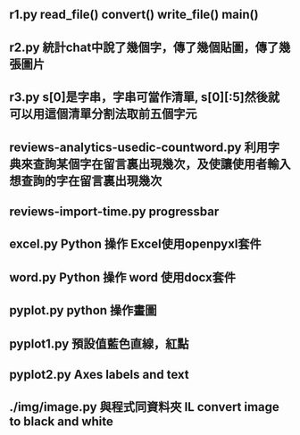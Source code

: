 ## r1.py  read_file() convert() write_file()  main()
## r2.py  統計chat中說了幾個字，傳了幾個貼圖，傳了幾張圖片
## r3.py  s[0]是字串，字串可當作清單, s[0][:5]然後就可以用這個清單分割法取前五個字元
## reviews-analytics-usedic-countword.py 利用字典來查詢某個字在留言裏出現幾次，及使讓使用者輸入想查詢的字在留言裏出現幾次
## reviews-import-time.py   progressbar 
## excel.py   Python 操作 Excel使用openpyxl套件
## word.py    Python 操作 word 使用docx套件
## pyplot.py  python 操作畫圖
## pyplot1.py 預設值藍色直線，紅點
## pyplot2.py Axes labels and text
## ./img/image.py 與程式同資料夾  IL  convert image to black and white   